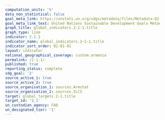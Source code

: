 ```yaml
---
computation_units: '%'
data_non_statistical: false
goal_meta_link: https://unstats.un.org/sdgs/metadata/files/Metadata-02-01-01.pdf
goal_meta_link_text: United Nations Sustainable Development Goals Metadata (pdf 232kB)
graph_title: global_indicators.2-1-1.title
graph_type: line
indicator: 2.1.1
indicator_name: global_indicators.2-1-1.title
indicator_sort_order: 02-01-01
layout: indicator
national_geographical_coverage: custom.armenia
permalink: /2-1-1/
published: true
reporting_status: complete
sdg_goal: '2'
source_active_1: true
source_active_2: true
source_organisation_1: sources.Armstat
source_organisation_2: sources.ILCS
target: global_targets.2-1.title
target_id: '2.1'
un_custodian_agency: FAO
un_designated_tier: '1'
---
```

